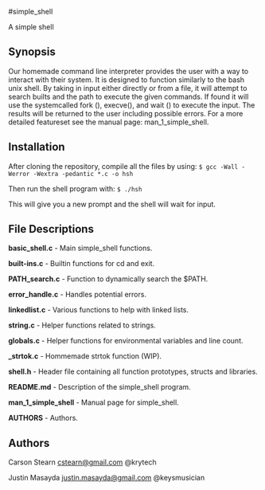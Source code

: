 #simple_shell

A simple shell

## Synopsis

Our homemade command line interpreter provides the user with a way to interact
with their system.  It is designed to function similarly to the bash unix shell.
By taking in input either directly or from a file, it will attempt to search
builts and the path to execute the given commands.  If found it will use the
systemcalled fork (), execve(), and wait () to execute the input. The results
will be returned to the user including possible errors. For a more detailed
featureset see the manual page: man_1_simple_shell.

## Installation

After cloning the repository, compile all the files by using:
`$ gcc -Wall -Werror -Wextra -pedantic *.c -o hsh`

Then run the shell program with:
`$ ./hsh`

This will give you a new prompt and the shell will wait for input.

## File Descriptions

**basic_shell.c** - Main simple_shell functions.

**built-ins.c** - Builtin functions for cd and exit.

**PATH_search.c** - Function to dynamically search the $PATH.

**error_handle.c** - Handles potential errors.

**linkedlist.c** - Various functions to help with linked lists.

**string.c** - Helper functions related to strings.

**globals.c** - Helper functions for environmental variables and line count.

**_strtok.c** - Hommemade strtok function (WIP).

**shell.h** - Header file containing all function prototypes, structs and libraries.

**README.md** - Description of the simple_shell program.

**man_1_simple_shell** - Manual page for simple_shell.

**AUTHORS** - Authors.

## Authors
Carson Stearn <cstearn@gmail.com> @krytech

Justin Masayda <justin.masayda@gmail.com> @keysmusician
